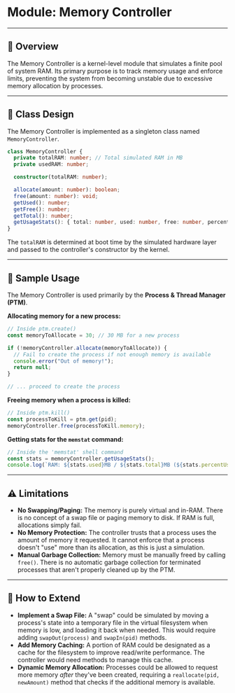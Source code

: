 # Module: Memory Controller

---

## 📌 Overview

The Memory Controller is a kernel-level module that simulates a finite pool of system RAM. Its primary purpose is to track memory usage and enforce limits, preventing the system from becoming unstable due to excessive memory allocation by processes.

---

## 🧱 Class Design

The Memory Controller is implemented as a singleton class named `MemoryController`.

```typescript
class MemoryController {
  private totalRAM: number; // Total simulated RAM in MB
  private usedRAM: number;

  constructor(totalRAM: number);

  allocate(amount: number): boolean;
  free(amount: number): void;
  getUsed(): number;
  getFree(): number;
  getTotal(): number;
  getUsageStats(): { total: number, used: number, free: number, percentUsed: number };
}
```

The `totalRAM` is determined at boot time by the simulated hardware layer and passed to the controller's constructor by the kernel.

---

## 🧪 Sample Usage

The Memory Controller is used primarily by the **Process & Thread Manager (PTM)**.

**Allocating memory for a new process:**
```typescript
// Inside ptm.create()
const memoryToAllocate = 30; // 30 MB for a new process

if (!memoryController.allocate(memoryToAllocate)) {
  // Fail to create the process if not enough memory is available
  console.error("Out of memory!");
  return null;
}

// ... proceed to create the process
```

**Freeing memory when a process is killed:**
```typescript
// Inside ptm.kill()
const processToKill = ptm.get(pid);
memoryController.free(processToKill.memory);
```

**Getting stats for the `memstat` command:**
```typescript
// Inside the 'memstat' shell command
const stats = memoryController.getUsageStats();
console.log(`RAM: ${stats.used}MB / ${stats.total}MB (${stats.percentUsed}%)`);
```

---

## ⚠️ Limitations

- **No Swapping/Paging:** The memory is purely virtual and in-RAM. There is no concept of a swap file or paging memory to disk. If RAM is full, allocations simply fail.
- **No Memory Protection:** The controller trusts that a process uses the amount of memory it requested. It cannot enforce that a process doesn't "use" more than its allocation, as this is just a simulation.
- **Manual Garbage Collection:** Memory must be manually freed by calling `free()`. There is no automatic garbage collection for terminated processes that aren't properly cleaned up by the PTM.

---

## 🔧 How to Extend

- **Implement a Swap File:** A "swap" could be simulated by moving a process's state into a temporary file in the virtual filesystem when memory is low, and loading it back when needed. This would require adding `swapOut(process)` and `swapIn(pid)` methods.
- **Add Memory Caching:** A portion of RAM could be designated as a cache for the filesystem to improve read/write performance. The controller would need methods to manage this cache.
- **Dynamic Memory Allocation:** Processes could be allowed to request more memory *after* they've been created, requiring a `reallocate(pid, newAmount)` method that checks if the additional memory is available.

<!-- yo -->